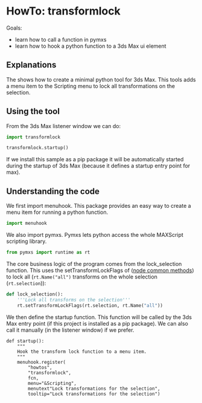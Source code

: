 # HowTo: transformlock
Goals:
- learn how to call a function in pymxs
- learn how to hook a python function to a 3ds Max ui element

## Explanations

The shows how to create a minimal python tool for 3ds Max. This tools adds a menu item
to the Scripting menu to lock all transformations on the selection.

## Using the tool

From the 3ds Max listener window we can do:

```python
import transformlock

transformlock.startup()
```

If we install this sample as a pip package it will be automatically
started during the startup of 3ds Max (because it defines a startup
entry point for max).

## Understanding the code

We first import menuhook. This package provides an easy way to create a menu item
for running a python function.

```python
import menuhook
```

We also import pymxs. Pymxs lets python access the whole MAXScript scripting library.

```python
from pymxs import runtime as rt
```

The core business logic of the program comes from the lock\_selection function. This uses
the setTransformLockFlags of ([node common methods](https://help.autodesk.com/view/3DSMAX/2020/ENU/?guid=GUID-D1D7EB56-A370-4B07-99B4-BC779FB87CAF#GUID-D1D7EB56-A370-4B07-99B4-BC779FB87CAF__SECTION_130281B392F64446B4AE8562EAD75531))
to lock all (`rt.Name("all")` transforms on the whole selection (`rt.selection`)):

```python
def lock_selection():
    '''Lock all transforms on the selection'''
    rt.setTransformLockFlags(rt.selection, rt.Name("all"))
```

We then define the startup function. This function will be called by the 3ds Max
entry point (if this project is installed as a pip package). We can also call it
manually (in the listener window) if we prefer.

```
def startup():
    """
    Hook the transform lock function to a menu item.
    """
    menuhook.register(
        "howtos",
        "transformlock",
        fcn,
        menu="&Scripting",
        menutext"Lock transformations for the selection",
        tooltip="Lock transformations for the selection")
```

